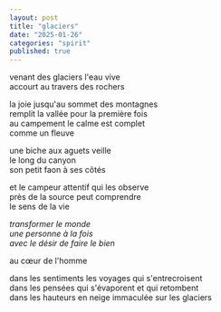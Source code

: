 ```yaml
---
layout: post
title: "glaciers"
date: "2025-01-26"
categories: "spirit"
published: true
---
```


venant des glaciers l'eau vive  
accourt au travers des rochers  

la joie jusqu'au sommet des montagnes  
remplit la vallée pour la première fois  
au campement le calme est complet  
comme un fleuve  

une biche aux aguets veille  
le long du canyon  
son petit faon à ses côtés  

et le campeur attentif qui les observe  
près de la source peut comprendre  
le sens de la vie  

*transformer le monde*  
*une personne à la fois*  
*avec le désir de faire le bien*  

au cœur de l'homme  

dans les sentiments les voyages qui s'entrecroisent  
dans les pensées qui s'évaporent et qui retombent  
dans les hauteurs en neige immaculée sur les glaciers  
